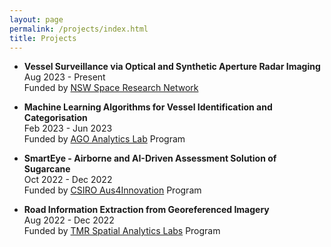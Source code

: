 ```yaml
---
layout: page
permalink: /projects/index.html
title: Projects
---
```


- **Vessel Surveillance via Optical and Synthetic Aperture Radar Imaging** <br>
  Aug 2023 - Present <br>
  Funded by [NSW Space Research Network](https://www.spaceresearchnetwork.org.au/) <br>

- **Machine Learning Algorithms for Vessel Identification and Categorisation** <br>
  Feb 2023 - Jun 2023 <br>
  Funded by [AGO Analytics Lab](https://frontiersi.com.au/analytics-lab-program/) Program <br>
  
- **SmartEye - Airborne and AI-Driven Assessment Solution of Sugarcane** <br>
  Oct 2022 - Dec 2022 <br>
  Funded by [CSIRO Aus4Innovation](https://research.csiro.au/aus4innovation/) Program <br>

- **Road Information Extraction from Georeferenced Imagery** <br>
  Aug 2022 - Dec 2022 <br>
  Funded by [TMR Spatial Analytics Labs](https://frontiersi.com.au/tmrlabs/) Program <br>
